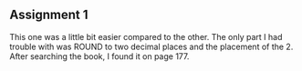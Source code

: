 ## Assignment 1

This one was a little bit easier compared to the other. The only part I had trouble with was ROUND to two decimal places and the placement of the 2. After searching the book, I found it on page 177. 
